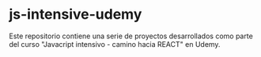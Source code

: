 # js-intensive-udemy
Este repositorio contiene una serie de proyectos desarrollados como parte del curso "Javacript intensivo - camino hacia REACT" en Udemy.


